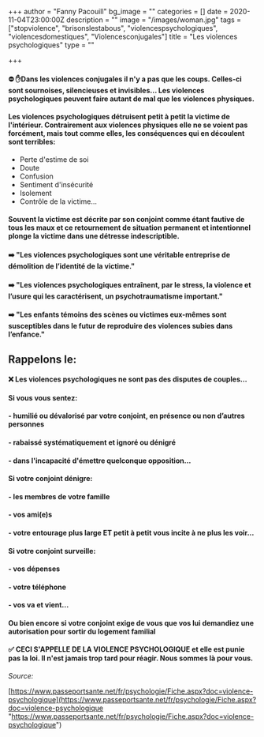 +++
author = "Fanny Pacouill"
bg_image = ""
categories = []
date = 2020-11-04T23:00:00Z
description = ""
image = "/images/woman.jpg"
tags = ["stopviolence", "brisonslestabous", "violencespsychologiques", "violencesdomestiques", "Violencesconjugales"]
title = "Les violences psychologiques"
type = ""

+++
#### ⛔ ✋Dans les violences conjugales il n'y a pas que les coups. Celles-ci sont sournoises, silencieuses et invisibles... Les violences psychologiques peuvent faire autant de mal que les violences physiques.

#### Les violences psychologiques détruisent petit à petit la victime de l'intérieur. Contrairement aux violences physiques elle ne se voient pas forcément, mais tout comme elles, les conséquences qui en découlent sont terribles:

* Perte d'estime de soi
* Doute
* Confusion
* Sentiment d'insécurité
* Isolement
* Contrôle de la victime...

#### Souvent la victime est décrite par son conjoint comme étant fautive de tous les maux et ce retournement de situation permanent et intentionnel plonge la victime dans une détresse indescriptible.

#### ➡️ "Les violences psychologiques sont une véritable entreprise de démolition de l’identité de la victime."

#### ➡️ "Les violences psychologiques entraînent, par le stress, la violence et l’usure qui les caractérisent, un psychotraumatisme important."

#### ➡️ "Les enfants témoins des scènes ou victimes eux-mêmes sont susceptibles dans le futur de reproduire des violences subies dans l’enfance."

## Rappelons le:

#### ❌ Les violences psychologiques ne sont pas des disputes de couples... 

#### Si vous vous sentez: 

#### - humilié ou dévalorisé par votre conjoint, en présence ou non d’autres personnes 

#### - rabaissé systématiquement et ignoré ou dénigré 

#### - dans l'incapacité d'émettre quelconque opposition... 

#### Si votre conjoint dénigre:

#### - les membres de votre famille 

#### - vos ami(e)s 

#### - votre entourage plus large ET petit à petit vous incite à ne plus les voir... 

#### Si votre conjoint surveille: 

#### - vos dépenses 

#### - votre téléphone 

#### - vos va et vient... 

#### Ou bien encore si votre conjoint exige de vous que vos lui demandiez une autorisation pour sortir du logement familial 

#### ✅ CECI S'APPELLE DE LA VIOLENCE PSYCHOLOGIQUE et elle est punie pas la loi. Il n'est jamais trop tard pour réagir. Nous sommes là pour vous. 

_Source:_

[https://www.passeportsante.net/fr/psychologie/Fiche.aspx?doc=violence-psychologique](https://www.passeportsante.net/fr/psychologie/Fiche.aspx?doc=violence-psychologique "https://www.passeportsante.net/fr/psychologie/Fiche.aspx?doc=violence-psychologique")
